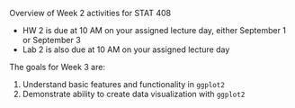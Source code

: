 Overview of Week 2 activities for STAT 408

- HW 2 is due at 10 AM on your assigned lecture day, either September 1 or September 3
- Lab 2 is also due at 10 AM on your assigned lecture day 

The goals for Week 3 are:

1. Understand basic features and functionality in `ggplot2`
2. Demonstrate ability to create data visualization with `ggplot2`
